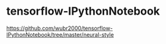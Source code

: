 # tensorflow-IPythonNotebook

https://github.com/wubr2000/tensorflow-IPythonNotebook/tree/master/neural-style

